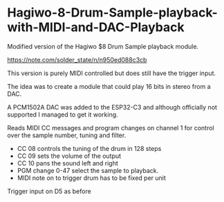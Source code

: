 # Hagiwo-8-Drum-Sample-playback-with-MIDI-and-DAC-Playback

Modified version of the Hagiwo $8 Drum Sample playback module.

https://note.com/solder_state/n/n950ed088c3cb

This version is purely MIDI controlled but does still have the trigger input.

The idea was to create a module that could play 16 bits in stereo from a DAC.

A PCM1502A DAC was added to the ESP32-C3 and although officially not supported I managed to get it working.

Reads MIDI CC messages and program changes on channel 1 for control over the sample number, tuning and filter.

* CC 08 controls the tuning of the drum in 128 steps
* CC 09 sets the volume of the output
* CC 10 pans the sound left and right
* PGM change 0-47 select the sample to playback.
* MIDI note on to trigger drum has to be fixed per unit

Trigger input on D5 as before

